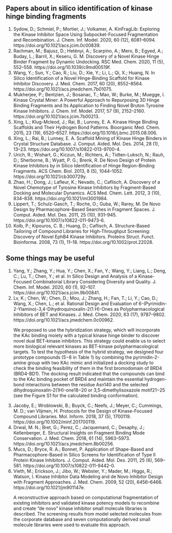<h2>Papers about in silico identification of kinase hinge binding fragments</h2>
<ol>
   <li>Sydow, D.; Schmiel, P.; Mortier, J.; Volkamer, A. KinFragLib: Exploring the Kinase Inhibitor Space Using Subpocket-Focused Fragmentation and Recombination. J. Chem. Inf. Model. 2020, 60 (12), 6081–6094. https://doi.org/10.1021/acs.jcim.0c00839.</li>
   <li>Rachman, M.; Bajusz, D.; Hetényi, A.; Scarpino, A.; Mero, B.; Egyed, A.; Buday, L.; Barril, X.; Keseru, G. M. Discovery of a Novel Kinase Hinge Binder Fragment by Dynamic Undocking. RSC Med. Chem. 2020, 11 (5), 552–558. https://doi.org/10.1039/c9md00519f.</li>
   <li>Wang, Y.; Sun, Y.; Cao, R.; Liu, D.; Xie, Y.; Li, L.; Qi, X.; Huang, N. In Silico Identification of a Novel Hinge-Binding Scaffold for Kinase Inhibitor Discovery. J. Med. Chem. 2017, 60 (20), 8552–8564. https://doi.org/10.1021/acs.jmedchem.7b01075.</li>
   <li>Mukherjee, P.; Bentzien, J.; Bosanac, T.; Mao, W.; Burke, M.; Muegge, I. Kinase Crystal Miner: A Powerful Approach to Repurposing 3D Hinge Binding Fragments and Its Application to Finding Novel Bruton Tyrosine Kinase Inhibitors. J. Chem. Inf. Model. 2017, 57 (9), 2152–2160. https://doi.org/10.1021/acs.jcim.7b00213.</li>
   <li>Xing, L.; Klug-Mcleod, J.; Rai, B.; Lunney, E. A. Kinase Hinge Binding Scaffolds and Their Hydrogen Bond Patterns. Bioorganic Med. Chem. 2015, 23 (19), 6520–6527. https://doi.org/10.1016/j.bmc.2015.08.006.</li>
   <li>Xing, L.; Rai, B.; Lunney, E. A. Scaffold Mining of Kinase Hinge Binders in Crystal Structure Database. J. Comput. Aided. Mol. Des. 2014, 28 (1), 13–23. https://doi.org/10.1007/s10822-013-9700-4.</li>
   <li>Urich, R.; Wishart, G.; Kiczun, M.; Richters, A.; Tidten-Luksch, N.; Rauh, D.; Sherborne, B.; Wyatt, P. G.; Brenk, R. De Novo Design of Protein Kinase Inhibitors by in Silico Identification of Hinge Region-Binding Fragments. ACS Chem. Biol. 2013, 8 (5), 1044–1052. https://doi.org/10.1021/cb300729y.</li>
   <li>Zhao, H.; Dong, J.; Lafleur, K.; Nevado, C.; Caflisch, A. Discovery of a Novel Chemotype of Tyrosine Kinase Inhibitors by Fragment-Based Docking and Molecular Dynamics. ACS Med. Chem. Lett. 2012, 3 (10), 834–838. https://doi.org/10.1021/ml3001984.</li>
   <li>Lippert, T.; Schulz-Gasch, T.; Roche, O.; Guba, W.; Rarey, M. De Novo Design by Pharmacophore-Based Searches in Fragment Spaces. J. Comput. Aided. Mol. Des. 2011, 25 (10), 931–945. https://doi.org/10.1007/s10822-011-9473-6.</li>
   <li>Kolb, P.; Kipouros, C. B.; Huang, D.; Caflisch, A. Structure-Based Tailoring of Compound Libraries for High-Throughput Screening: Discovery of Novel EphB4 Kinase Inhibitors. Proteins Struct. Funct. Bioinforma. 2008, 73 (1), 11–18. https://doi.org/10.1002/prot.22028.</p>
   
</ol>

<h2>Some things may be useful</h2>

<ol>
   <li>Yang, Y.; Zhang, Y.; Hua, Y.; Chen, X.; Fan, Y.; Wang, Y.; Liang, L.; Deng, C.; Lu, T.; Chen, Y.; et al. In Silico Design and Analysis of a Kinase-Focused Combinatorial Library Considering Diversity and Quality. J. Chem. Inf. Model. 2020, 60 (1), 92–107. https://doi.org/10.1021/acs.jcim.9b00841.</li>
  <li>Lv, K.; Chen, W.; Chen, D.; Mou, J.; Zhang, H.; Fan, T.; Li, Y.; Cao, D.; Wang, X.; Chen, L.; et al. Rational Design and Evaluation of 6-(Pyrimidin-2-Ylamino)-3,4-Dihydroquinoxalin-2(1 H)-Ones as Polypharmacological Inhibitors of BET and Kinases. J. Med. Chem. 2020, 63 (17), 9787–9802. https://doi.org/10.1021/acs.jmedchem.0c00962.</li>
   <p>We proposed to use the hybridization strategy, which will incorporate the KAc binding moiety with a typical kinase hinge binder to discover novel dual BET-kinase inhibitors. This strategy could enable us to select more biological relevant kinases as BET-kinase polypharmacological targets. To test the hypothesis of the hybrid strategy, we designed four prototype compounds (5−8 in Table 1) by combining the pyrimidin-2-amine group with two KAc mimic and initialized a docking study to check the binding feasibility of them in the first bromodomain of BRD4
(BRD4-BD1). The docking result indicated that the compounds can bind to the KAc binding pocket of BRD4 and maintain the essential hydrogen-bond interactions between the residue Asn140 and the selected dihydroquinoxalin-2(1H)-one18−20 or 3,5-dimethylisoxazole motif21−25 (see the Figure
S1 for the calculated binding conformation).</p>
   <li> Jacoby, E.; Wroblowski, B.; Buyck, C.; Neefs, J.; Meyer, C.; Cummings, M. D.; van Vlijmen, H. Protocols for the Design of Kinase-Focused Compound Libraries. Mol. Inform. 2018, 37 (5), 1700119. https://doi.org/10.1002/minf.201700119.</li>
   <li>Drwal, M. N.; Bret, G.; Perez, C.; Jacquemard, C.; Desaphy, J.; Kellenberger, E. Structural Insights on Fragment Binding Mode Conservation. J. Med. Chem. 2018, 61 (14), 5963–5973. https://doi.org/10.1021/acs.jmedchem.8b00256.</li>
   <li>Mucs, D.; Bryce, R. A.; Bonnet, P. Application of Shape-Based and Pharmacophore-Based in Silico Screens for Identification of Type II Protein Kinase Inhibitors. J. Comput. Aided. Mol. Des. 2011, 25 (6), 569–581. https://doi.org/10.1007/s10822-011-9442-0.</li>
   <li>Vieth, M.; Erickson, J.; Jibo, W.; Webster, Y.; Mader, M.; Higgs, R.; Watson, I. Kinase Inhibitor Data Modeling and de Novo Inhibitor Design with Fragment Approaches. J. Med. Chem. 2009, 52 (20), 6456–6466. https://doi.org/10.1021/jm901147e.</li>
   <p>A reconstructive approach based on computational fragmentation of existing inhibitors and validated kinase potency models to recombine and create “de novo” kinase inhibitor small molecule libraries is described. The screening results from model selected molecules from the corporate database and seven computationally derived small molecule libraries were used to evaluate this approach. </p>
</ol>
